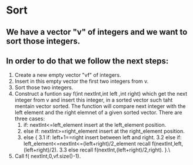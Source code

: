 # Sort #

## We have a vector "v" of integers and we want to sort those integers. ##
## In order to do that we follow the next steps: ##
 1) Create a new empty vector "vf" of integers.
 2) Insert in this empty vector the first two integers from v.
 3) Sort those two integers.
 4) Construct a funtion say f(int nextInt,int left ,int right) which get the next integer from v and insert this integer, in a sorted vector
    such taht mentain vector sorted.
	The function will compare next integer with the left element and the right elemnet of a given sorted vector. There are three cases:
	1. if: nextInt<=left_element insert at the left_element position.
	2. else if: nextInt>=right_element insert at the right_element position.
	3. else 
	{ 3.1 if: left+1==right insert between left and right.
	  3.2 else if: left_element<=nextInt<=(left+right)/2_element recall f(nextInt,left,(left+right)/2).
	  3.3 else recall f(nextInt,(left+right)/2,right).
	}.\
 5) Call f( nextInt,0,vf.size()-1).
 
	
	
	
